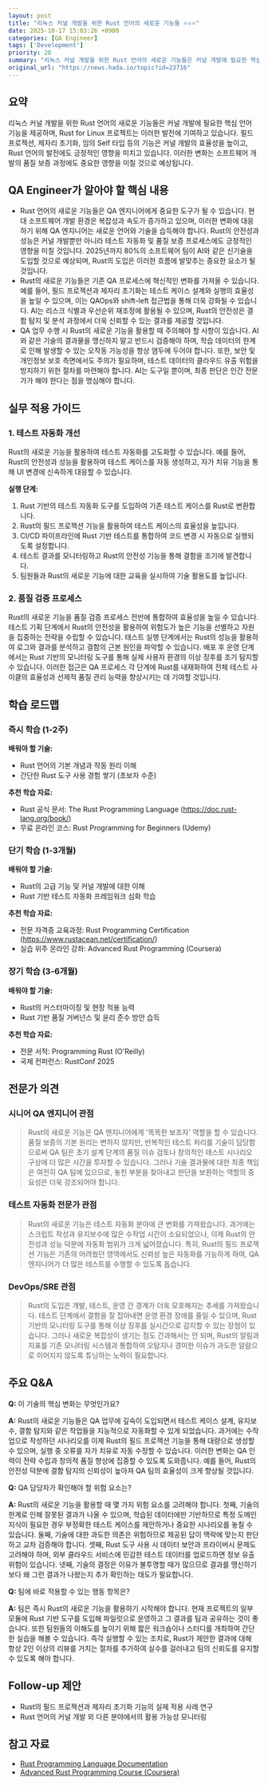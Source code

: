 ```yaml
---
layout: post
title: "리눅스 커널 개발을 위한 Rust 언어의 새로운 기능들 ⭐⭐⭐"
date: 2025-10-17 15:03:26 +0900
categories: [QA Engineer]
tags: ['Development']
priority: 20
summary: "리눅스 커널 개발을 위한 Rust 언어의 새로운 기능들은 커널 개발에 필요한 핵심 언어 기능을 제공하며, Rust for Linux 프로젝트는 이러한 발전에 기여하고 있습니다. 필드 프로젝션, 제자리 초기화, 임의 Self 타입 등의 기능은 커널 개발의 효율성을 높이고, Rust 언어의 발전에도 긍정적인 영향을 미치고 있습니다. 이러한 변화는 소프트웨어 개발의 품질 보증 과정에도 중요한 영향을 미칠 것으로 예상됩니다."
original_url: "https://news.hada.io/topic?id=23716"
---
```


## 요약

리눅스 커널 개발을 위한 Rust 언어의 새로운 기능들은 커널 개발에 필요한 핵심 언어 기능을 제공하며, Rust for Linux 프로젝트는 이러한 발전에 기여하고 있습니다. 필드 프로젝션, 제자리 초기화, 임의 Self 타입 등의 기능은 커널 개발의 효율성을 높이고, Rust 언어의 발전에도 긍정적인 영향을 미치고 있습니다. 이러한 변화는 소프트웨어 개발의 품질 보증 과정에도 중요한 영향을 미칠 것으로 예상됩니다.

## QA Engineer가 알아야 할 핵심 내용

- Rust 언어의 새로운 기능들은 QA 엔지니어에게 중요한 도구가 될 수 있습니다. 현대 소프트웨어 개발 환경은 복잡성과 속도가 증가하고 있으며, 이러한 변화에 대응하기 위해 QA 엔지니어는 새로운 언어와 기술을 습득해야 합니다. Rust의 안전성과 성능은 커널 개발뿐만 아니라 테스트 자동화 및 품질 보증 프로세스에도 긍정적인 영향을 미칠 것입니다. 2025년까지 80%의 소프트웨어 팀이 AI와 같은 신기술을 도입할 것으로 예상되며, Rust의 도입은 이러한 흐름에 발맞추는 중요한 요소가 될 것입니다.
- Rust의 새로운 기능들은 기존 QA 프로세스에 혁신적인 변화를 가져올 수 있습니다. 예를 들어, 필드 프로젝션과 제자리 초기화는 테스트 케이스 설계와 실행의 효율성을 높일 수 있으며, 이는 QAOps와 shift-left 접근법을 통해 더욱 강화될 수 있습니다. AI는 리스크 식별과 우선순위 재조정에 활용될 수 있으며, Rust의 안전성은 결함 탐지 및 분석 과정에서 더욱 신뢰할 수 있는 결과를 제공할 것입니다.
- QA 업무 수행 시 Rust의 새로운 기능을 활용할 때 주의해야 할 사항이 있습니다. AI와 같은 기술의 결과물을 맹신하지 말고 반드시 검증해야 하며, 학습 데이터의 한계로 인해 발생할 수 있는 오작동 가능성을 항상 염두에 두어야 합니다. 또한, 보안 및 개인정보 보호 측면에서도 주의가 필요하며, 테스트 데이터의 클라우드 유출 위험을 방지하기 위한 절차를 마련해야 합니다. AI는 도구일 뿐이며, 최종 판단은 인간 전문가가 해야 한다는 점을 명심해야 합니다.

## 실무 적용 가이드

### 1. 테스트 자동화 개선

Rust의 새로운 기능을 활용하여 테스트 자동화를 고도화할 수 있습니다. 예를 들어, Rust의 안전성과 성능을 활용하여 테스트 케이스를 자동 생성하고, 자가 치유 기능을 통해 UI 변경에 신속하게 대응할 수 있습니다.

**실행 단계:**

1. Rust 기반의 테스트 자동화 도구를 도입하여 기존 테스트 케이스를 Rust로 변환합니다.
2. Rust의 필드 프로젝션 기능을 활용하여 테스트 케이스의 효율성을 높입니다.
3. CI/CD 파이프라인에 Rust 기반 테스트를 통합하여 코드 변경 시 자동으로 실행되도록 설정합니다.
4. 테스트 결과를 모니터링하고
Rust의 안전성 기능을 통해 결함을 조기에 발견합니다.
5. 팀원들과 Rust의 새로운 기능에 대한 교육을 실시하여 기술 활용도를 높입니다.

### 2. 품질 검증 프로세스

Rust의 새로운 기능을 품질 검증 프로세스 전반에 통합하여 효율성을 높일 수 있습니다. 테스트 기획 단계에서 Rust의 안전성을 활용하여 위험도가 높은 기능을 선별하고 자원을 집중하는 전략을 수립할 수 있습니다. 테스트 실행 단계에서는 Rust의 성능을 활용하여 로그와 결과를 분석하고 결함의 근본 원인을 파악할 수 있습니다. 배포 후 운영 단계에서는 Rust 기반의 모니터링 도구를 통해 실제 사용자 환경의 이상 징후를 조기 탐지할 수 있습니다. 이러한 접근은 QA 프로세스 각 단계에 Rust를 내재화하여 전체 테스트 사이클의 효율성과 선제적 품질 관리 능력을 향상시키는 데 기여할 것입니다.

## 학습 로드맵

### 즉시 학습 (1-2주)

**배워야 할 기술:**
- Rust 언어의 기본 개념과 작동 원리 이해
- 간단한 Rust 도구 사용 경험 쌓기 (초보자 수준)

**추천 학습 자료:**
- Rust 공식 문서: The Rust Programming Language (https://doc.rust-lang.org/book/)
- 무료 온라인 코스: Rust Programming for Beginners (Udemy)

### 단기 학습 (1-3개월)

**배워야 할 기술:**
- Rust의 고급 기능 및 커널 개발에 대한 이해
- Rust 기반 테스트 자동화 프레임워크 심화 학습

**추천 학습 자료:**
- 전문 자격증 교육과정: Rust Programming Certification (https://www.rustacean.net/certification/)
- 실습 위주 온라인 강좌: Advanced Rust Programming (Coursera)

### 장기 학습 (3-6개월)

**배워야 할 기술:**
- Rust의 커스터마이징 및 현장 적용 능력
- Rust 기반 품질 거버넌스 및 윤리 준수 방안 습득

**추천 학습 자료:**
- 전문 서적: Programming Rust (O'Reilly)
- 국제 컨퍼런스: RustConf 2025

## 전문가 의견

### 시니어 QA 엔지니어 관점

> Rust의 새로운 기능은 QA 엔지니어에게 '똑똑한 보조자' 역할을 할 수 있습니다. 품질 보증의 기본 원리는 변하지 않지만, 반복적인 테스트 처리를 기술이 담당함으로써 QA 팀은 초기 설계 단계의 품질 이슈 검토나 창의적인 테스트 시나리오 구상에 더 많은 시간을 투자할 수 있습니다. 그러나 기술 결과물에 대한 최종 책임은 여전히 QA 팀에 있으므로, 놓친 부분을 찾아내고 판단을 보완하는 역할의 중요성은 더욱 강조되어야 합니다.

### 테스트 자동화 전문가 관점

> Rust의 새로운 기능은 테스트 자동화 분야에 큰 변화를 가져왔습니다. 과거에는 스크립트 작성과 유지보수에 많은 수작업 시간이 소요되었으나, 이제 Rust의 안전성과 성능 덕분에 자동화 범위가 크게 넓어졌습니다. 특히, Rust의 필드 프로젝션 기능은 기존의 어려웠던 영역에서도 신뢰성 높은 자동화를 가능하게 하여, QA 엔지니어가 더 많은 테스트를 수행할 수 있도록 돕습니다.

### DevOps/SRE 관점

> Rust의 도입은 개발, 테스트, 운영 간 경계가 더욱 모호해지는 추세를 가져왔습니다. 테스트 단계에서 결함을 잘 잡아내면 운영 환경 장애를 줄일 수 있으며, Rust 기반의 모니터링 도구를 통해 이상 징후를 실시간으로 감지할 수 있는 장점이 있습니다. 그러나 새로운 복잡성이 생기는 점도 간과해서는 안 되며, Rust의 알림과 지표를 기존 모니터링 시스템과 통합하여 오탐지나 경미한 이슈가 과도한 알람으로 이어지지 않도록 튜닝하는 노력이 필요합니다.

## 주요 Q&A

**Q:** 이 기술의 핵심 변화는 무엇인가요?

**A:** Rust의 새로운 기능들은 QA 업무에 깊숙이 도입되면서 테스트 케이스 설계, 유지보수, 결함 탐지와 같은 작업들을 지능적으로 자동화할 수 있게 되었습니다. 과거에는 수작업으로 작성하던 시나리오를 이제 Rust의 필드 프로젝션 기능을 통해 대량으로 생성할 수 있으며, 실행 중 오류를 자가 치유로 자동 수정할 수 있습니다. 이러한 변화는 QA 인력이 전략 수립과 창의적 품질 향상에 집중할 수 있도록 도와줍니다. 예를 들어, Rust의 안전성 덕분에 결함 탐지의 신뢰성이 높아져 QA 팀의 효율성이 크게 향상될 것입니다.

**Q:** QA 담당자가 확인해야 할 위험 요소는?

**A:** Rust의 새로운 기능을 활용할 때 몇 가지 위험 요소를 고려해야 합니다. 첫째, 기술의 한계로 인해 잘못된 결과가 나올 수 있으며, 학습된 데이터에만 기반하므로 특정 도메인 지식이 필요한 경우 부정확한 테스트 케이스를 제안하거나 중요한 시나리오를 놓칠 수 있습니다. 둘째, 기술에 대한 과도한 의존은 위험하므로 제공된 답이 맥락에 맞는지 판단하고 교차 검증해야 합니다. 셋째, Rust 도구 사용 시 데이터 보안과 프라이버시 문제도 고려해야 하며, 외부 클라우드 서비스에 민감한 테스트 데이터를 업로드하면 정보 유출 위험이 있습니다. 넷째, 기술의 결정은 이유가 불투명할 때가 많으므로 결과를 맹신하기보다 왜 그런 결과가 나왔는지 추가 확인하는 태도가 필요합니다.

**Q:** 팀에 바로 적용할 수 있는 행동 항목은?

**A:** 팀은 즉시 Rust의 새로운 기능을 활용하기 시작해야 합니다. 현재 프로젝트의 일부 모듈에 Rust 기반 도구를 도입해 파일럿으로 운영하고 그 결과를 팀과 공유하는 것이 좋습니다. 또한 팀원들의 이해도를 높이기 위해 짧은 워크숍이나 스터디를 개최하여 간단한 실습을 해볼 수 있습니다. 즉각 실행할 수 있는 조치로, Rust가 제안한 결과에 대해 항상 2인 이상의 리뷰를 거치는 절차를 추가하여 실수를 걸러내고 팀의 신뢰도를 유지할 수 있도록 해야 합니다.

## Follow-up 제안

- Rust의 필드 프로젝션과 제자리 초기화 기능의 실제 적용 사례 연구
- Rust 언어의 커널 개발 외 다른 분야에서의 활용 가능성 모니터링

## 참고 자료

- [Rust Programming Language Documentation](https://doc.rust-lang.org/book/)
- [Advanced Rust Programming Course (Coursera)](https://www.coursera.org/learn/advanced-rust)
